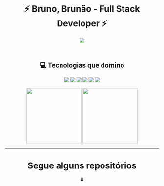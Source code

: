<h1 align="center">⚡ Bruno, Brunão - Full Stack Developer ⚡</h1>

<p align="center">
  <img src="https://readme-typing-svg.demolab.com?font=Fira+Code&pause=1000&color=00FFEF&center=true&vCenter=true&width=500&lines=Focado+em+transformar+ideias+em+projetos;Aproveite+meu+espaço+de+desenvolvimento">
</p>

<br>

<div align="center">

## 💻 Tecnologias que domino

<img src="https://img.shields.io/badge/JavaScript-0F0F0F?style=for-the-badge&logo=javascript&logoColor=00FFEF">
<img src="https://img.shields.io/badge/Spring_Boot-0F0F0F?style=for-the-badge&logo=spring-boot&logoColor=00FFEF">
<img src="https://img.shields.io/badge/.NET-0F0F0F?style=for-the-badge&logo=dotnet&logoColor=00FFEF">
<img src="https://img.shields.io/badge/Flutter-0F0F0F?style=for-the-badge&logo=flutter&logoColor=00FFEF">
<img src="https://img.shields.io/badge/Bootstrap-0F0F0F?style=for-the-badge&logo=bootstrap&logoColor=00FFEF">
<img src="https://img.shields.io/badge/MySQL-0F0F0F?style=for-the-badge&logo=mysql&logoColor=00FFEF">

<br>
<br>
<img src="https://github-readme-stats.vercel.app/api?username=BrunoulSn&show_icons=true&include_all_commits=true&theme=tokyonight" height="180px"/>
<img src="https://github-readme-stats.vercel.app/api/top-langs/?username=BrunoulSn&layout=compact&theme=tokyonight&hide=css,html,shell" height="180px"/>

---

<h1>Segue alguns repositórios</h1>
<p>⇊</p>
</div>

